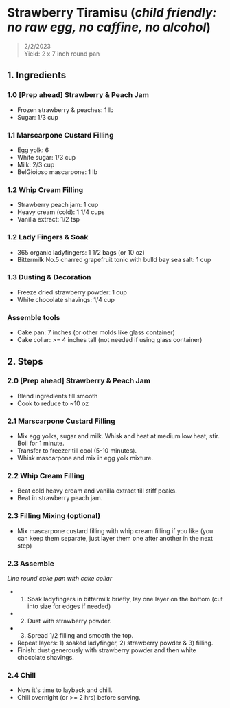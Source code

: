 # Strawberry Tiramisu (*child friendly: no raw egg, no caffine, no alcohol*)
> 2/2/2023 <br>
> Yield: 2 x 7 inch round pan


## 1. Ingredients

### 1.0 [Prep ahead] Strawberry & Peach Jam
- Frozen strawberry & peaches: 1 lb
- Sugar: 1/3 cup

### 1.1 Marscarpone Custard Filling
- Egg yolk: 6
- White sugar: 1/3 cup
- Milk: 2/3 cup
- BelGioioso mascarpone: 1 lb

### 1.2 Whip Cream Filling
- Strawberry peach jam: 1 cup
- Heavy cream (cold): 1 1/4 cups
- Vanilla extract: 1/2 tsp

### 1.2 Lady Fingers & Soak
- 365 organic ladyfingers: 1 1/2 bags (or 10 oz)
- Bittermilk No.5 charred grapefruit tonic with bulld bay sea salt: 1 cup

### 1.3 Dusting & Decoration
- Freeze dried strawberry powder: 1 cup
- White chocolate shavings: 1/4 cup

### Assemble tools
- Cake pan: 7 inches (or other molds like glass container)
- Cake collar: >= 4 inches tall (not needed if using glass container)

## 2. Steps

### 2.0 [Prep ahead] Strawberry & Peach Jam
- Blend ingredients till smooth
- Cook to reduce to ~10 oz

### 2.1 Marscarpone Custard Filling
- Mix egg yolks, sugar and milk. Whisk and heat at medium low heat, stir. Boil for 1 minute.
- Transfer to freezer till cool (5-10 minutes).
- Whisk mascarpone and mix in egg yolk mixture.

### 2.2 Whip Cream Filling
- Beat cold heavy cream and vanilla extract till stiff peaks.
- Beat in strawberry peach jam.

### 2.3 Filling Mixing (optional)
- Mix mascarpone custard filling with whip cream filling if you like (you can keep them separate, just layer them one after another in the next step)

### 2.3 Assemble
*Line round cake pan with cake collar*
- 1) Soak ladyfingers in bittermilk briefly, lay one layer on the bottom (cut into size for edges if needed)
- 2) Dust with strawberry powder.
- 3) Spread 1/2 filling and smooth the top.
- Repeat layers: 1) soaked ladyfinger, 2) strawberry powder & 3) filling.
- Finish: dust generously with strawberry powder and then white chocolate shavings.

### 2.4 Chill
- Now it's time to layback and chill.
- Chill overnight (or >= 2 hrs) before serving.





